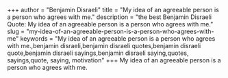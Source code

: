 +++
author = "Benjamin Disraeli"
title = "My idea of an agreeable person is a person who agrees with me."
description = "the best Benjamin Disraeli Quote: My idea of an agreeable person is a person who agrees with me."
slug = "my-idea-of-an-agreeable-person-is-a-person-who-agrees-with-me"
keywords = "My idea of an agreeable person is a person who agrees with me.,benjamin disraeli,benjamin disraeli quotes,benjamin disraeli quote,benjamin disraeli sayings,benjamin disraeli saying,quotes, sayings,quote, saying, motivation"
+++
My idea of an agreeable person is a person who agrees with me.
